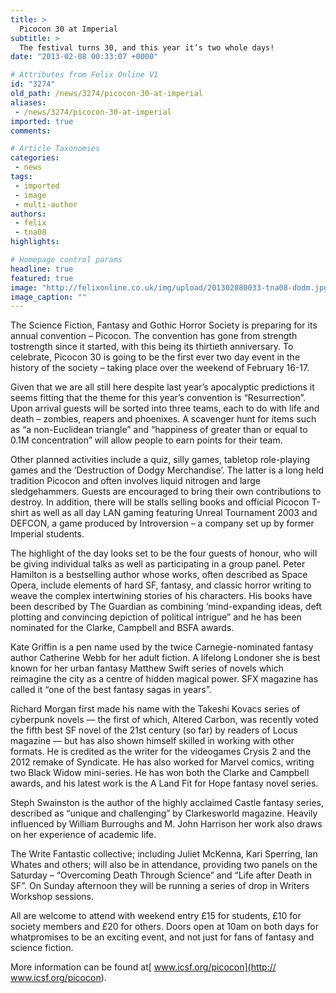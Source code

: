 ```yaml
---
title: >
  Picocon 30 at Imperial
subtitle: >
  The festival turns 30, and this year it’s two whole days!
date: "2013-02-08 00:33:07 +0000"

# Attributes from Felix Online V1
id: "3274"
old_path: /news/3274/picocon-30-at-imperial
aliases:
 - /news/3274/picocon-30-at-imperial
imported: true
comments:

# Article Taxonomies
categories:
 - news
tags:
 - imported
 - image
 - multi-author
authors:
 - felix
 - tna08
highlights:

# Homepage control params
headline: true
featured: true
image: "http://felixonline.co.uk/img/upload/201302080033-tna08-dodm.jpg"
image_caption: ""
---
```


The Science Fiction, Fantasy and Gothic Horror Society is preparing for its annual convention – Picocon. The convention has gone from strength tostrength since it started, with this being its thirtieth anniversary. To celebrate, Picocon 30 is going to be the first ever two day event in the history of the society – taking place over the weekend of February 16-17.

Given that we are all still here despite last year’s apocalyptic predictions it seems fitting that the theme for this year’s convention is “Resurrection”. Upon arrival guests will be sorted into three teams, each to do with life and death – zombies, reapers and phoenixes. A scavenger hunt for items such as “a non-Euclidean triangle” and “happiness of greater than or equal to 0.1M concentration” will allow people to earn points for their team.

Other planned activities include a quiz, silly games, tabletop role-playing games and the ‘Destruction of Dodgy Merchandise’. The latter is a long held tradition Picocon and often involves liquid nitrogen and large sledgehammers. Guests are encouraged to bring their own contributions to destroy. In addition, there will be stalls selling books and official Picocon T-shirt as well as all day LAN gaming featuring Unreal Tournament 2003 and DEFCON, a game produced by Introversion – a company set up by former Imperial students.

The highlight of the day looks set to be the four guests of honour, who will be giving individual talks as well as participating in a group panel. Peter Hamilton is a bestselling author whose works, often described as Space Opera, include elements of hard SF, fantasy, and classic horror writing to weave the complex intertwining stories of his characters. His books have been described by The Guardian as combining ‘mind-expanding ideas, deft plotting and convincing depiction of political intrigue” and he has been nominated for the Clarke, Campbell and BSFA awards.

Kate Griffin is a pen name used by the twice Carnegie-nominated fantasy author Catherine Webb for her adult fiction. A lifelong Londoner she is best known for her urban fantasy Matthew Swift series of novels which reimagine the city as a centre of hidden magical power. SFX magazine has called it “one of the best fantasy sagas in years”.

Richard Morgan first made his name with the Takeshi Kovacs series of cyberpunk novels — the first of which, Altered Carbon, was recently voted the fifth best SF novel of the 21st century (so far) by readers of Locus magazine — but has also shown himself skilled in working with other formats. He is credited as the writer for the videogames Crysis 2 and the 2012 remake of Syndicate. He has also worked for Marvel comics, writing two Black Widow mini-series. He has won both the Clarke and Campbell awards, and his latest work is the A Land Fit for Hope fantasy novel series.

Steph Swainston is the author of the highly acclaimed Castle fantasy series, described as “unique and challenging” by Clarkesworld magazine. Heavily influenced by William Burroughs and M. John Harrison her work also draws on her experience of academic life.

The Write Fantastic collective; including Juliet McKenna, Kari Sperring, Ian Whates and others; will also be in attendance, providing two panels on the Saturday – “Overcoming Death Through Science” and “Life after Death in SF”. On Sunday afternoon they will be running a series of drop in Writers Workshop sessions.

All are welcome to attend with weekend entry £15 for students, £10 for society members and £20 for others. Doors open at 10am on both days for whatpromises to be an exciting event, and not just for fans of fantasy and science fiction.

More information can be found at[ www.icsf.org/picocon](http:// www.icsf.org/picocon).
